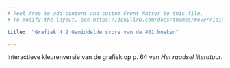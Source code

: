 ```yaml
---
# Feel free to add content and custom Front Matter to this file.
# To modify the layout, see https://jekyllrb.com/docs/themes/#overriding-theme-defaults

title:  "Grafiek 4.2 Gemiddelde score van de 401 boeken"

---
```

Interactieve kleurenversie van de grafiek op p. 64 van *Het raadsel literatuur*.

<script src="https://d3js.org/d3.v6.min.js" defer></script>
<script src="https://d3js.org/d3-scale.v3.min.js" defer></script>
<script src="js/companion_utils_locale-nl.js" defer></script>
<script src="js/companion_utils_colors.js" defer></script>
<script src="js/companion_utils_svg2png.js" defer></script>

<script src="js/companion_chart_4-2_mean.js" defer></script>

<div class="chart_float" id="chart_4-2_mean"></div>

<!-- **Hoe zijn de metingen te repliceren?**
VOORBEELDQUERY HIER! -->
